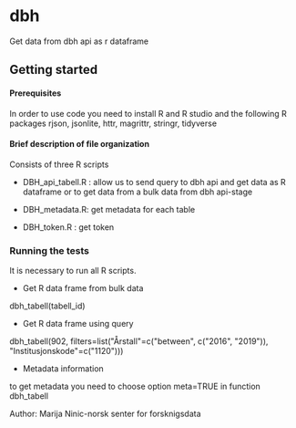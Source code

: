 # dbh

Get data from dbh api as r dataframe
## Getting started

#### Prerequisites
In order to use code you need to install R and R studio and the following R packages
rjson,
jsonlite,
httr,
magrittr,
stringr,
tidyverse

#### Brief description of file organization
Consists of three R scripts

*  DBH_api_tabell.R : allow us to send query to dbh api and get data as R dataframe or to get data from a bulk data from dbh api-stage

* DBH_metadata.R: get metadata for each table

* DBH_token.R : get token  

### Running the tests
It is necessary to run all R scripts.

* Get R data frame from bulk data 

dbh_tabell(tabell_id)

* Get R data frame using query 

dbh_tabell(902, filters=list("Årstall"=c("between", c("2016", "2019")), "Institusjonskode"=c("1120")))

* Metadata information

to get metadata you need to choose option meta=TRUE in function dbh_tabell


Author: Marija Ninic-norsk senter for forsknigsdata
